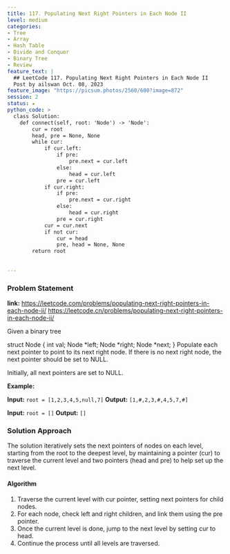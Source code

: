 ```yaml
---
title: 117. Populating Next Right Pointers in Each Node II
level: medium
categories:
- Tree
- Array
- Hash Table
- Divide and Conquer
- Binary Tree
- Review
feature_text: |
  ## LeetCode 117. Populating Next Right Pointers in Each Node II
  Post by ailswan Oct. 08, 2023
feature_image: "https://picsum.photos/2560/600?image=872"
session: 2
status: ★
python_code: >
  class Solution:
    def connect(self, root: 'Node') -> 'Node':
        cur = root
        head, pre = None, None
        while cur:
            if cur.left:
                if pre:
                    pre.next = cur.left
                else:
                    head = cur.left
                pre = cur.left
            if cur.right:
                if pre:
                    pre.next = cur.right
                else:
                    head = cur.right
                pre = cur.right
            cur = cur.next
            if not cur:
                cur = head
                pre, head = None, None
        return root
         
   
---
```


### Problem Statement
**link:**
https://leetcode.com/problems/populating-next-right-pointers-in-each-node-ii/
https://leetcode.cn/problems/populating-next-right-pointers-in-each-node-ii/

Given a binary tree

struct Node {
  int val;
  Node *left;
  Node *right;
  Node *next;
}
Populate each next pointer to point to its next right node. If there is no next right node, the next pointer should be set to NULL.

Initially, all next pointers are set to NULL.


**Example:**

**Input:** `root = [1,2,3,4,5,null,7]`
**Output:** `[1,#,2,3,#,4,5,7,#]`
 
**Input:** `root = []`
**Output:** `[]`
 

### Solution Approach
The solution iteratively sets the next pointers of nodes on each level, starting from the root to the deepest level, by maintaining a pointer (cur) to traverse the current level and two pointers (head and pre) to help set up the next level.
 
#### Algorithm
 
1. Traverse the current level with cur pointer, setting next pointers for child nodes.
2. For each node, check left and right children, and link them using the pre pointer.
3. Once the current level is done, jump to the next level by setting cur to head.
4. Continue the process until all levels are traversed.